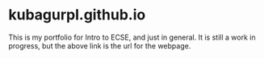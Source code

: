 # kubagurpl.github.io
This is my portfolio for Intro to ECSE, and just in general. It is still a work in progress, but the above link is the url for the webpage.
